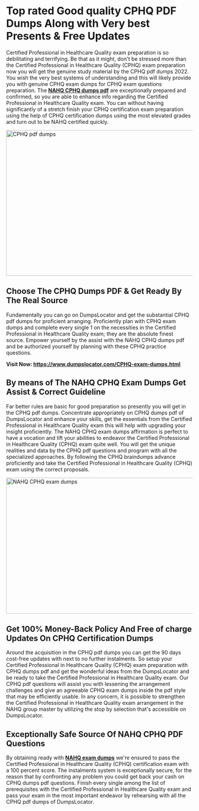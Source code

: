 <h1><strong>Top rated Good quality CPHQ PDF Dumps Along with Very best Presents &amp; Free Updates</strong></h1>
<p>Certified Professional in Healthcare Quality exam preparation is so debilitating and terrifying. Be that as it might, don't be stressed more than the Certified Professional in Healthcare Quality (CPHQ) exam preparation now you will get the genuine study material by the CPHQ pdf dumps 2022. You wish the very best systems of understanding and this will likely provide you with genuine CPHQ exam dumps for CPHQ exam questions preparation. The <strong><a href="https://www.dumpslocator.com/CPHQ-exam-dumps.html">NAHQ CPHQ dumps pdf</a></strong> are exceptionally prepared and confirmed, so you are able to enhance info regarding the Certified Professional in Healthcare Quality exam. You can without having significantly of a stretch finish your CPHQ certification exam preparation using the help of CPHQ certification dumps using the most elevated grades and turn out to be NAHQ certified quickly.</p>
<p><img src="https://i.ibb.co/SKhFh8d/Pastel-Purple-Computer-UI-Class-Syllabus-Education-Presentation.png" alt="CPHQ pdf dumps" width="700" height="393" /></p>
<h2><strong>Choose The CPHQ Dumps PDF &amp; Get Ready By The Real Source</strong></h2>
<p>Fundamentally you can go on DumpsLocator and get the substantial CPHQ pdf dumps for proficient arranging. Proficiently plan with CPHQ exam dumps and complete every single 1 on the necessities in the Certified Professional in Healthcare Quality exam; they are the absolute finest source. Empower yourself by the assist with the NAHQ CPHQ dumps pdf and be authorized yourself by planning with these CPHQ practice questions.</p>
<p><strong>Visit Now: <a href="https://www.dumpslocator.com/CPHQ-exam-dumps.html">https://www.dumpslocator.com/CPHQ-exam-dumps.html</a></strong></p>
<h2><strong>By means of The NAHQ CPHQ Exam Dumps Get Assist &amp; Correct Guideline</strong></h2>
<p>Far better rules are basic for good preparation so presently you will get in the CPHQ pdf dumps. Concentrate appropriately on CPHQ dumps pdf of DumpsLocator and enhance your skills, get the essentials from the Certified Professional in Healthcare Quality exam this will help with upgrading your insight proficiently. The NAHQ CPHQ exam dumps affirmation is perfect to have a vocation and lift your abilities to endeavor the Certified Professional in Healthcare Quality (CPHQ) exam quite well. You will get the unique realities and data by the CPHQ pdf questions and program with all the specialized approaches. By following the CPHQ braindumps advance proficiently and take the Certified Professional in Healthcare Quality (CPHQ) exam using the correct proposals.</p>
<p><a href="https://www.dumpslocator.com/CPHQ-exam-dumps.html"><img src="https://i.ibb.co/NtZbgjG/Blue-and-White-Medical-Dental-Clinic-Facebook-Ad.png" alt="NAHQ CPHQ exam dumps" width="700" height="367" /></a></p>
<h2><strong>Get 100% Money-Back Policy And Free of charge Updates On CPHQ Certification Dumps</strong></h2>
<p>Around the acquisition in the CPHQ pdf dumps you can get the 90 days cost-free updates with next to no further instalments. So setup your Certified Professional in Healthcare Quality (CPHQ) exam preparation with CPHQ dumps pdf and get the wonderful ideas from the DumpsLocator and be ready to take the Certified Professional in Healthcare Quality exam. Our CPHQ pdf questions will assist you with lessening the arrangement challenges and give an agreeable CPHQ exam dumps inside the pdf style that may be efficiently usable. In any concern, it is possible to strengthen the Certified Professional in Healthcare Quality exam arrangement in the NAHQ group master by utilizing the stop by selection that's accessible on DumpsLocator.</p>
<h2><strong>Exceptionally Safe Source Of NAHQ CPHQ PDF Questions</strong></h2>
<p>By obtaining ready with <strong><a href="https://www.dumpslocator.com/nahq-exams.html">NAHQ exam dumps</a></strong> we're ensured to pass the Certified Professional in Healthcare Quality (CPHQ) certification exam with a 100 percent score. The instalments system is exceptionally secure, for the reason that by confronting any problem you could get back your cash on CPHQ dumps pdf questions. Finish every single among the list of prerequisites with the Certified Professional in Healthcare Quality exam and pass your exam in the most important endeavor by rehearsing with all the CPHQ pdf dumps of DumpsLocator.</p>
